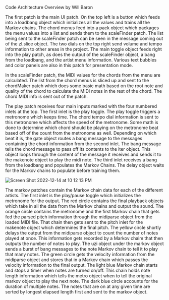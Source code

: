 Code Architecture Overview by Will Baron

The first patch is the main UI patch. On the top left is a button which feeds into a loadbang object which initializes all the values and trains all the Markov chains. The chord menus feed into a pack object which packages the menu values into a list and sends them to the scaleFinder patch. The list being sent to the scaleFinder patch can be seen in the message coming out of the zl.slice object. The two dials on the top right send volume and tempo information to other areas in the project. The main toggle object feeds right into the play patch, as does the output of the scaleFinder object, a bang from the loadbang, and the artist menu information. Various text bubbles and color panels are also in this patch for presentation mode.

In the scaleFinder patch, the MIDI values for the chords from the menu are calculated. The list from the chord menus is sliced up and sent to the chordMaker patch which does some basic math based on the root note and quality of the chord to calculate the MIDI notes in the rest of the chord. The chord MIDI info is sent out of the patch.

The play patch receives four main inputs marked with the four numbered inlets at the top. The first inlet is the play toggle. The play toggle triggers a metronome which keeps time. The chord tempo dial information is sent to this metronome which affects the speed of the metronome. Some math is done to determine which chord should be playing on the metronome beat based off of the count from the metronome as well. Depending on which beat it is, the gate object routes a bang message to the messages containing the chord information from the second inlet. The bang message tells the chord message to pass off its contents to the iter object. This object loops through the content of the message it receives and sends it to the makenote object to play the midi note. The third inlet receives a bang from the loadbang and populates the Markov Chains. The delay object waits for the Markov chains to populate before training them.

![Screen Shot 2022-12-14 at 10 12 13 PM](https://user-images.githubusercontent.com/41768249/207786674-044fc9af-4bc6-4b2c-bdca-ba305d4552e4.png)

The markov patches contain the Markov chain data for each of the different artists. The first inlet is the play/pause toggle which initializes the metronome for the output. The red circle contains the final playback objects which take in all the data from the Markov chains and output the sound. The orange circle contains the metronome and the first Markov chain that gets fed the parsed pitch information through the midiparse object from the loaded MIDI file. That chain then gets sent to the pitch inlet for the makenote object which determines the final pitch. The yellow circle shortly delays the output from the midiparse object to count the number of notes played at once. This information gets recorded by a Markov chaim that then outputs the number of notes to play. The uzi object under the markov object sends a burst of bang messages to the note Markov chain to tell it to play that many notes. The green circle gets the velocity information from the midiparse object and stores that in a Markov chain which passes the velocity information to the final output. The light blue Markov chain starts and stops a timer when notes are turned on/off. This chain holds note length information which tells the metro object when to tell the original markov object to play the next note. The dark blue circle accounts for the duration of multiple
notes. The notes that are on at any given time are sorted by longest elapsed length first and sent to the markov object.
